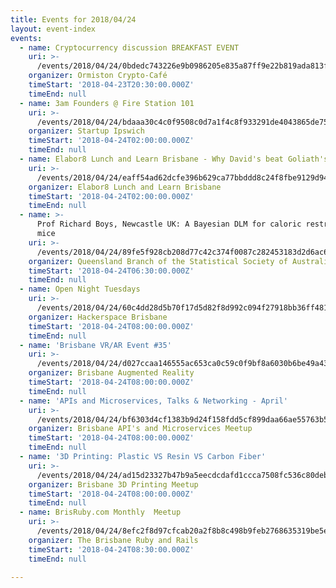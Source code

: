 ```yaml
---
title: Events for 2018/04/24
layout: event-index
events:
  - name: Cryptocurrency discussion BREAKFAST EVENT
    uri: >-
      /events/2018/04/24/0bdedc743226e9b0986205e835a87ff9e22b819ada813fd95d6b00ef49cd6acf
    organizer: Ormiston Crypto-Café
    timeStart: '2018-04-23T20:30:00.000Z'
    timeEnd: null
  - name: 3am Founders @ Fire Station 101
    uri: >-
      /events/2018/04/24/bdaaa30c4c0f9508c0d7a1f4c8f933291de4043865de75a3dac0ba848cf865d1
    organizer: Startup Ipswich
    timeStart: '2018-04-24T02:00:00.000Z'
    timeEnd: null
  - name: Elabor8 Lunch and Learn Brisbane - Why David's beat Goliath's
    uri: >-
      /events/2018/04/24/eaff54ad62dcfe396b629ca77bbddd8c24f8fbe9129d940fd7a4287b52f36dab
    organizer: Elabor8 Lunch and Learn Brisbane
    timeStart: '2018-04-24T02:00:00.000Z'
    timeEnd: null
  - name: >-
      Prof Richard Boys, Newcastle UK: A Bayesian DLM for caloric restriction in
      mice
    uri: >-
      /events/2018/04/24/89fe5f928cb208d77c42c374f0087c282453183d2d6ac64aec5604843bade152
    organizer: Queensland Branch of the Statistical Society of Australia
    timeStart: '2018-04-24T06:30:00.000Z'
    timeEnd: null
  - name: Open Night Tuesdays
    uri: >-
      /events/2018/04/24/60c4dd28d5b70f17d5d82f8d992c094f27918bb36ff481de02bcbbd35a4300cf
    organizer: Hackerspace Brisbane
    timeStart: '2018-04-24T08:00:00.000Z'
    timeEnd: null
  - name: 'Brisbane VR/AR Event #35'
    uri: >-
      /events/2018/04/24/d027ccaa146555ac653ca0c59c0f9bf8a6030b6be49a43f8711fd588c6babf89
    organizer: Brisbane Augmented Reality
    timeStart: '2018-04-24T08:00:00.000Z'
    timeEnd: null
  - name: 'APIs and Microservices, Talks & Networking - April'
    uri: >-
      /events/2018/04/24/bf6303d4cf1383b9d24f158fdd5cf899daa66ae55763b5a5d6c8291a4597d600
    organizer: Brisbane API's and Microservices Meetup
    timeStart: '2018-04-24T08:00:00.000Z'
    timeEnd: null
  - name: '3D Printing: Plastic VS Resin VS Carbon Fiber'
    uri: >-
      /events/2018/04/24/ad15d23327b47b9a5eecdcdafd1ccca7508fc536c80deb8bef011e34b4531a5e
    organizer: Brisbane 3D Printing Meetup
    timeStart: '2018-04-24T08:00:00.000Z'
    timeEnd: null
  - name: BrisRuby.com Monthly  Meetup
    uri: >-
      /events/2018/04/24/8efc2f8d97cfcab20a2f8b8c498b9feb2768635319be5eae83b8700419500b59
    organizer: The Brisbane Ruby and Rails
    timeStart: '2018-04-24T08:30:00.000Z'
    timeEnd: null

---
```


